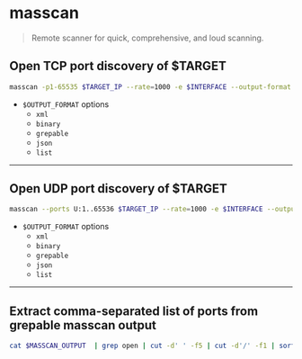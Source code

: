 # masscan

> Remote scanner for quick, comprehensive, and loud scanning.

## Open TCP port discovery of $TARGET

```bash
masscan -p1-65535 $TARGET_IP --rate=1000 -e $INTERFACE --output-format $OUTPUT_FORMAT --output-filename $OUTPUT_FILENAME
```

- `$OUTPUT_FORMAT` options
  - `xml`
  - `binary`
  - `grepable`
  - `json`
  - `list`

---

## Open UDP port discovery of $TARGET

```bash
masscan --ports U:1..65536 $TARGET_IP --rate=1000 -e $INTERFACE --output-format $OUTPUT_FORMAT --output-filename $OUTPUT_FILENAME
```

- `$OUTPUT_FORMAT` options
  - `xml`
  - `binary`
  - `grepable`
  - `json`
  - `list`

---

## Extract comma-separated list of ports from grepable masscan output

```bash
cat $MASSCAN_OUTPUT  | grep open | cut -d' ' -f5 | cut -d'/' -f1 | sort -u | tr '\n' ','
```
